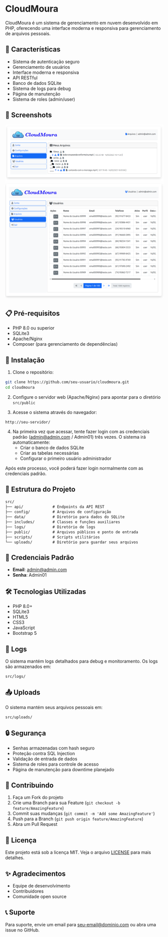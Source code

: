 # CloudMoura

CloudMoura é um sistema de gerenciamento em nuvem desenvolvido em PHP, oferecendo uma interface moderna e responsiva para gerenciamento de arquivos pessoais.

## 🚀 Características

- Sistema de autenticação seguro
- Gerenciamento de usuários
- Interface moderna e responsiva
- API RESTful
- Banco de dados SQLite
- Sistema de logs para debug
- Página de manutenção
- Sistema de roles (admin/user)

## 📸 Screenshots

![Screenshot 1](src/public/img/screnshot_001.png)
![Screenshot 2](src/public/img/screnshot_002.png)

## 📋 Pré-requisitos

- PHP 8.0 ou superior
- SQLite3
- Apache/Nginx
- Composer (para gerenciamento de dependências)

## 🔧 Instalação

1. Clone o repositório:
```bash
git clone https://github.com/seu-usuario/cloudmoura.git
cd cloudmoura
```

2. Configure o servidor web (Apache/Nginx) para apontar para o diretório `src/public`

3. Acesse o sistema através do navegador:
```
http://seu-servidor/
```

4. Na primeira vez que acessar, tente fazer login com as credenciais padrão (admin@admin.com / Admin01) três vezes. O sistema irá automaticamente:
   - Criar o banco de dados SQLite
   - Criar as tabelas necessárias
   - Configurar o primeiro usuário administrador

Após este processo, você poderá fazer login normalmente com as credenciais padrão.

## 📁 Estrutura do Projeto

```
src/
├── api/             # Endpoints da API REST
├── config/          # Arquivos de configuração
├── data/            # Diretório para dados do SQLite
├── includes/        # Classes e funções auxiliares
├── logs/            # Diretório de logs
├── public/          # Arquivos públicos e ponto de entrada
├── scripts/         # Scripts utilitários
└── uploads/         # Diretório para guardar seus arquivos
```

## 🔐 Credenciais Padrão

- **Email**: admin@admin.com
- **Senha**: Admin01

## 🛠️ Tecnologias Utilizadas

- PHP 8.0+
- SQLite3
- HTML5
- CSS3
- JavaScript
- Bootstrap 5

## 📝 Logs

O sistema mantém logs detalhados para debug e monitoramento. Os logs são armazenados em:
```
src/logs/
```

## 📤 Uploads
O sistema mantém seus arquivos pessoais em:
```
src/uploads/
```

## 🔒 Segurança

- Senhas armazenadas com hash seguro
- Proteção contra SQL Injection
- Validação de entrada de dados
- Sistema de roles para controle de acesso
- Página de manutenção para downtime planejado

## 🤝 Contribuindo

1. Faça um Fork do projeto
2. Crie uma Branch para sua Feature (`git checkout -b feature/AmazingFeature`)
3. Commit suas mudanças (`git commit -m 'Add some AmazingFeature'`)
4. Push para a Branch (`git push origin feature/AmazingFeature`)
5. Abra um Pull Request

## 📄 Licença

Este projeto está sob a licença MIT. Veja o arquivo [LICENSE](LICENSE) para mais detalhes.

## ✨ Agradecimentos

- Equipe de desenvolvimento
- Contribuidores
- Comunidade open source

## 📞 Suporte

Para suporte, envie um email para seu-email@dominio.com ou abra uma issue no GitHub. 
